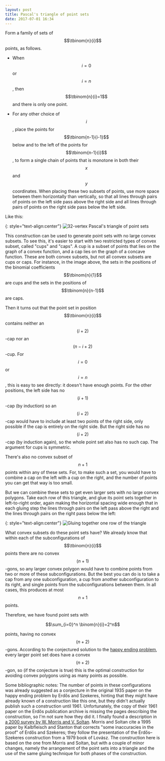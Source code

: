 ```yaml
---
layout: post
title: Pascal's triangle of point sets
date: 2017-07-01 16:34
---
```

Form a family of sets of $$\tbinom{n}{i}$$ points, as follows.

* When $$i=0$$ or $$i=n$$, then $$\tbinom{n}{i}=1$$ and there is only one point.

* For any other choice of $$i$$, place the points for $$\tbinom{n-1}{i-1}$$ below and to the left of the points for $$\tbinom{n-1}{i}$$, to form a single chain of points that is monotone in both their $$x$$ and $$y$$ coordinates. When placing these two subsets of points, use more space between them horizontally than vertically, so that all lines through pairs of points on the left side pass above the right side and all lines through pairs of points on the right side pass below the left side.

Like this:

{: style="text-align:center"}
![32-vertex Pascal's triangle of point sets]({{site.baseurl}}/assets/2017/pascal.png)

This construction can be used to generate point sets with no large convex subsets. To see this, it's easier to start with two restricted types of convex subset, called "cups" and "caps". A cup is a subset of points that lies on the graph of a convex function, and a cap lies on the graph of a concave function. These are both convex subsets, but not all convex subsets are cups or caps. For instance, in the image above, the sets in the positions of the binomial coefficients $$\tbinom{n}{1}$$ are cups and the sets in the positions of $$\tbinom{n}{n-1}$$ are caps.

Then it turns out that the point set in position $$\tbinom{n}{i}$$ contains neither an $$(i+2)$$-cap nor an $$(n-i+2)$$-cup. For $$i=0$$ or $$i=n$$, this is easy to see directly: it doesn't have enough points. For the other positions, the left side has no $$(i+1)$$-cap (by induction) so an $$(i+2)$$-cap would have to include at least two points of the right side, only possible if the cap is entirely on the right side. But the right side has no $$(i+2)$$-cap (by induction again), so the whole point set also has no such cap. The argument for cups is symmetric.

There's also no convex subset of $$n+1$$ points within any of these sets.
For, to make such a set, you would have to combine a cap on the left with a cup on the right, and the number of points you can get that way is too small.

But we can combine these sets to get even larger sets with no large convex polygons. Take each row of this triangle, and glue its point sets together in left-to-right order, again making the horizontal spacing wide enough that in each gluing step the lines through pairs on the left pass above the right and the lines through pairs on the right pass below the left:

{: style="text-align:center"}
![Gluing together one row of the triangle]({{site.baseurl}}/assets/2017/eszek.svg)

What convex subsets do these point sets have? We already know that within each of the subconfigurations of $$\tbinom{n}{i}$$ points there are no convex $$(n+1)$$-gons, so any larger convex polygon would have to combine points from two or more of these subconfigurations. But the best you can do is to take a cap from any one subconfiguration, a cup from another subconfiguration to its right, and single points from the subconfigurations between them. In all cases, this produces at most $$n+1$$ points.

Therefore, we have found point sets with

$$\sum_{i=0}^n \binom{n}{i}=2^n$$

points, having no convex $$(n+2)$$-gons. According to the conjectured solution to the [happy ending problem](https://en.wikipedia.org/wiki/Happy_ending_problem), every larger point set does have a convex $$(n+2)$$-gon, so (if the conjecture is true) this is the optimal construction for avoiding convex polygons using as many points as possible.

Some bibliographic notes: The number of points in these configurations was already suggested as a conjecture in the original 1935 paper on the happy ending problem by Erdős and Szekeres, hinting that they might have already known of a construction like this one, but they didn't actually publish such a construction until 1961. Unfortunately, the copy of their 1961 paper on the Erdős publication archive is missing the pages describing the construction, so I'm not sure how they did it. I finally found a description in [a 2000 survey by W. Morris and V. Soltan](https://doi.org/10.1090/S0273-0979-00-00877-6). Morris and Soltan cite a 1995 paper by Kalbfleisch and Stanton that corrects "some inaccuracies in the proof" of Erdős and Szekeres; they follow the presentation of the Erdős–Szekeres construction from a 1979 book of Lovász. The construction here is based on the one from Morris and Soltan, but with a couple of minor changes, namely the arrangement of the point sets into a triangle and the use of the same gluing technique for both phases of the construction.